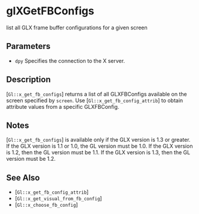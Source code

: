 # glXGetFBConfigs
list all GLX frame buffer configurations for a given screen

## Parameters
- `dpy`
  Specifies the connection to the X server.

## Description
[`Gl::x_get_fb_configs`] returns a list of all GLXFBConfigs available
  on the screen specified by `screen`. Use
  [`Gl::x_get_fb_config_attrib`] to obtain attribute values from a
  specific GLXFBConfig.

## Notes
[`Gl::x_get_fb_configs`] is available only if the GLX version is 1.3
  or greater.
If the GLX version is 1.1 or 1.0, the GL version must be 1.0. If the
  GLX version is 1.2, then the GL version must be 1.1. If the GLX
  version is 1.3, then the GL version must be 1.2.

## See Also
- [`Gl::x_get_fb_config_attrib`]
- [`Gl::x_get_visual_from_fb_config`]
- [`Gl::x_choose_fb_config`]
